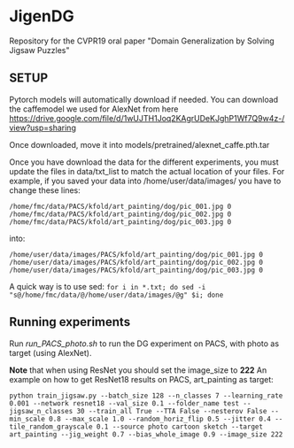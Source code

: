 # JigenDG
Repository for the CVPR19 oral paper "Domain Generalization by Solving Jigsaw Puzzles"


## SETUP
Pytorch models will automatically download if needed. You can download the caffemodel we used for AlexNet from here https://drive.google.com/file/d/1wUJTH1Joq2KAgrUDeKJghP1Wf7Q9w4z-/view?usp=sharing

Once downloaded, move it into models/pretrained/alexnet_caffe.pth.tar

Once you have download the data for the different experiments, you must update the files in data/txt_list to match the actual location of your files.
For example, if you saved your data into /home/user/data/images/ you have to change these lines:
```
/home/fmc/data/PACS/kfold/art_painting/dog/pic_001.jpg 0
/home/fmc/data/PACS/kfold/art_painting/dog/pic_002.jpg 0
/home/fmc/data/PACS/kfold/art_painting/dog/pic_003.jpg 0
```
into:

```
/home/user/data/images/PACS/kfold/art_painting/dog/pic_001.jpg 0
/home/user/data/images/PACS/kfold/art_painting/dog/pic_002.jpg 0
/home/user/data/images/PACS/kfold/art_painting/dog/pic_003.jpg 0
```

A quick way is to use sed:
`for i in *.txt; do sed -i "s@/home/fmc/data/@/home/user/data/images/@g" $i; done`


## Running experiments

Run *run_PACS_photo.sh* to run the DG experiment on PACS, with photo as target (using AlexNet).

**Note** that when using ResNet you should set the image_size to **222**
An example on how to get ResNet18 results on PACS, art_painting as target:
```
python train_jigsaw.py --batch_size 128 --n_classes 7 --learning_rate 0.001 --network resnet18 --val_size 0.1 --folder_name test --jigsaw_n_classes 30 --train_all True --TTA False --nesterov False --min_scale 0.8 --max_scale 1.0 --random_horiz_flip 0.5 --jitter 0.4 --tile_random_grayscale 0.1 --source photo cartoon sketch --target art_painting --jig_weight 0.7 --bias_whole_image 0.9 --image_size 222
```
